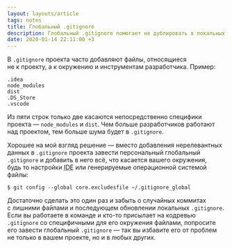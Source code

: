 ```yaml
---
layout: layouts/article
tags: notes
title: Глобальный .gitignore
description: Глобальный .gitignore помогает не дублировать в локальных .gitignore файлы и директории, относящиеся к системе и инструментам разработки.
date: 2020-01-14 22:11:00 +3
---
```

В `.gitignore` проекта часто добавляют файлы, относящиеся не к проекту, а к окружению и инструментам разработчика. Пример:

```
.idea
node_modules
dist
.DS_Store
.vscode
```

Из пяти строк только две касаются непосредственно специфики проекта — `node_modules` и `dist`. Чем больше разработчиков работают над проектом, тем больше шума будет в `.gitignore`.

Хорошее на мой взгляд решение — вместо добавления нерелевантных данных в `.gitignore` проекта завести персональный глобальный `.gitignore` и добавить в него всё, что касается вашего окружения, будь то настройки <abbr class="caps" title="Integrated development environment">IDE</abbr> или генерируемые операционной системой файлы:

```
$ git config --global core.excludesfile ~/.gitignore_global
```

Достаточно сделать это один раз и забыть о случайных коммитах с лишними файлами и последующем обновлении локальных `.gitignore`. Если вы работаете в команде и кто-то присылает на кодревью `.gitignore` со специфичными для его окружения файлами, попросите его завести глобальный `.gitignore` — так вы избавите его от проблем не только в вашем проекте, но и в любых других.
